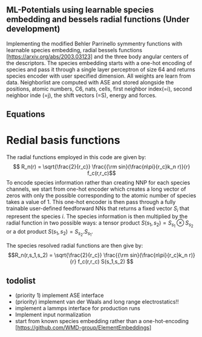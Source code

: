 ## ML-Potentials using learnable species embedding and bessels radial functions (Under development)

Implementing the modified Behler Parrinello symmentry functions with learnable species embedding, radial bessels functions [https://arxiv.org/abs/2003.03123] and the three body angular centers of the descriptors.
The species embedding starts with a one-hot encoding of species and pass it through a single layer perceptron of size 64 and returns species encoder with user specified dimension.
All weights are learn from data. Neighborlist are computed with ASE and stored alongside the positions, atomic numbers, C6, nats, cells, first neighbor index(=i), second neighbor inde (=j), the shift vectors (=S), energy and forces.

## Equations
 # Redial basis functions
 The radial functions employed in this code are given by:
 $$ R_n(r) = \sqrt{\frac{2}{r_c}} \frac{{\rm sin}(\frac{n\pi}{r_c}k_n r)}{r} f_c(r,r_c)$$
 To encode species information rather than creating NNP for each species channels, we start from one-hot encoder which creates a long vector of zeros with only the possible corresponding to the atomic number of species takes a value of 1. This one-hot encoder is then pass through a fully trainable user-defined feedforward NNs that returns a fixed vector $S_i$ that represent the species $i$. The species information is then multiplied by the radial function in two possible ways: a tensor product $S(s_1,s_2)=S_{s_1} \otimes S_{s_2}$ or a dot product $S(s_1,s_2)=S_{s_2} . S_{s_1}$.

The species resolved radial functions are then give by:
 $$R_n(r,s_1,s_2) = \sqrt{\frac{2}{r_c}} \frac{{\rm sin}(\frac{n\pi}{r_c}k_n r)}{r} f_c(r,r_c) S(s_1,s_2) $$ 

## todolist
- (priority 1) implement ASE interface
- (priority) implement van der Waals and long range electrostatics!!
- implement a lammps interface for production runs
- Implement input normalization
- start from known species embedding rather than a one-hot-encoding [https://github.com/WMD-group/ElementEmbeddings] 



